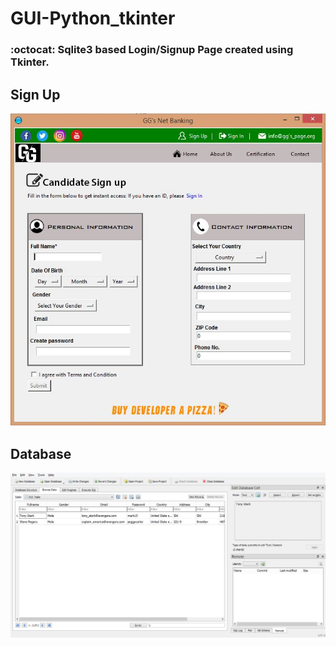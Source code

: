 # GUI-Python_tkinter 
### :octocat: Sqlite3 based Login/Signup Page created using Tkinter. ###

## Sign Up ##
![SIGNUP](/ScreenShots/SignUpPage.jpg)

## Database ##
![DATABASE](/ScreenShots/Database.JPG)
